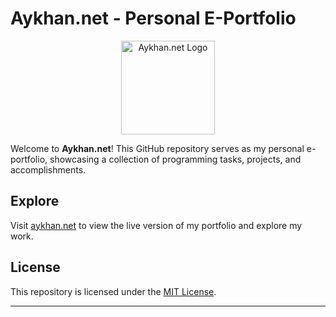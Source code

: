 # Aykhan.net - Personal E-Portfolio

<div align="center">
  <img src="https://media.aykhan.net/assets/logos/aykhannet.ico" alt="Aykhan.net Logo" width="150">
</div>

Welcome to **Aykhan.net**! This GitHub repository serves as my personal e-portfolio, showcasing a collection of programming tasks, projects, and accomplishments.

## Explore

Visit [aykhan.net](https://aykhan.net) to view the live version of my portfolio and explore my work.

## License

This repository is licensed under the [MIT License](LICENSE).

---

